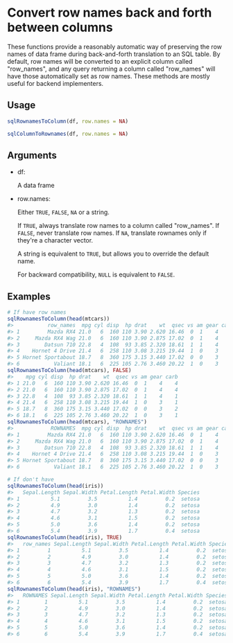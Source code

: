 # Convert row names back and forth between columns

These functions provide a reasonably automatic way of preserving the row
names of data frame during back-and-forth translation to an SQL table.
By default, row names will be converted to an explicit column called
"row_names", and any query returning a column called "row_names" will
have those automatically set as row names. These methods are mostly
useful for backend implementers.

## Usage

``` r
sqlRownamesToColumn(df, row.names = NA)

sqlColumnToRownames(df, row.names = NA)
```

## Arguments

- df:

  A data frame

- row.names:

  Either `TRUE`, `FALSE`, `NA` or a string.

  If `TRUE`, always translate row names to a column called "row_names".
  If `FALSE`, never translate row names. If `NA`, translate rownames
  only if they're a character vector.

  A string is equivalent to `TRUE`, but allows you to override the
  default name.

  For backward compatibility, `NULL` is equivalent to `FALSE`.

## Examples

``` r
# If have row names
sqlRownamesToColumn(head(mtcars))
#>           row_names  mpg cyl disp  hp drat    wt  qsec vs am gear carb
#> 1         Mazda RX4 21.0   6  160 110 3.90 2.620 16.46  0  1    4    4
#> 2     Mazda RX4 Wag 21.0   6  160 110 3.90 2.875 17.02  0  1    4    4
#> 3        Datsun 710 22.8   4  108  93 3.85 2.320 18.61  1  1    4    1
#> 4    Hornet 4 Drive 21.4   6  258 110 3.08 3.215 19.44  1  0    3    1
#> 5 Hornet Sportabout 18.7   8  360 175 3.15 3.440 17.02  0  0    3    2
#> 6           Valiant 18.1   6  225 105 2.76 3.460 20.22  1  0    3    1
sqlRownamesToColumn(head(mtcars), FALSE)
#>    mpg cyl disp  hp drat    wt  qsec vs am gear carb
#> 1 21.0   6  160 110 3.90 2.620 16.46  0  1    4    4
#> 2 21.0   6  160 110 3.90 2.875 17.02  0  1    4    4
#> 3 22.8   4  108  93 3.85 2.320 18.61  1  1    4    1
#> 4 21.4   6  258 110 3.08 3.215 19.44  1  0    3    1
#> 5 18.7   8  360 175 3.15 3.440 17.02  0  0    3    2
#> 6 18.1   6  225 105 2.76 3.460 20.22  1  0    3    1
sqlRownamesToColumn(head(mtcars), "ROWNAMES")
#>            ROWNAMES  mpg cyl disp  hp drat    wt  qsec vs am gear carb
#> 1         Mazda RX4 21.0   6  160 110 3.90 2.620 16.46  0  1    4    4
#> 2     Mazda RX4 Wag 21.0   6  160 110 3.90 2.875 17.02  0  1    4    4
#> 3        Datsun 710 22.8   4  108  93 3.85 2.320 18.61  1  1    4    1
#> 4    Hornet 4 Drive 21.4   6  258 110 3.08 3.215 19.44  1  0    3    1
#> 5 Hornet Sportabout 18.7   8  360 175 3.15 3.440 17.02  0  0    3    2
#> 6           Valiant 18.1   6  225 105 2.76 3.460 20.22  1  0    3    1

# If don't have
sqlRownamesToColumn(head(iris))
#>   Sepal.Length Sepal.Width Petal.Length Petal.Width Species
#> 1          5.1         3.5          1.4         0.2  setosa
#> 2          4.9         3.0          1.4         0.2  setosa
#> 3          4.7         3.2          1.3         0.2  setosa
#> 4          4.6         3.1          1.5         0.2  setosa
#> 5          5.0         3.6          1.4         0.2  setosa
#> 6          5.4         3.9          1.7         0.4  setosa
sqlRownamesToColumn(head(iris), TRUE)
#>   row_names Sepal.Length Sepal.Width Petal.Length Petal.Width Species
#> 1         1          5.1         3.5          1.4         0.2  setosa
#> 2         2          4.9         3.0          1.4         0.2  setosa
#> 3         3          4.7         3.2          1.3         0.2  setosa
#> 4         4          4.6         3.1          1.5         0.2  setosa
#> 5         5          5.0         3.6          1.4         0.2  setosa
#> 6         6          5.4         3.9          1.7         0.4  setosa
sqlRownamesToColumn(head(iris), "ROWNAMES")
#>   ROWNAMES Sepal.Length Sepal.Width Petal.Length Petal.Width Species
#> 1        1          5.1         3.5          1.4         0.2  setosa
#> 2        2          4.9         3.0          1.4         0.2  setosa
#> 3        3          4.7         3.2          1.3         0.2  setosa
#> 4        4          4.6         3.1          1.5         0.2  setosa
#> 5        5          5.0         3.6          1.4         0.2  setosa
#> 6        6          5.4         3.9          1.7         0.4  setosa
```
